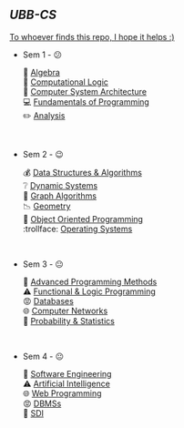 ## *UBB-CS* ##

[ To whoever finds this repo, I hope it helps :) ](https://www.youtube.com/watch?v=iik25wqIuFo)

* Sem 1 - 😕 <br />

	📐  [Algebra](https://github.com/917-Truta-David/UBB-CS/tree/master/sem1/algebra) <br />
	💩  [Computational Logic](https://github.com/917-Truta-David/UBB-CS/tree/master/sem1/cl) <br />
	🔧  [Computer System Architecture](https://github.com/917-Truta-David/UBB-CS/tree/master/sem1/csa) <br />
	💻  [Fundamentals of Programming](https://github.com/917-Truta-David/UBB-CS/tree/master/sem1/fp) <br />
	✏️  [Analysis](https://github.com/917-Truta-David/UBB-CS/tree/master/sem1/analysis) <br />

<br />

*  Sem 2 - 😉 <br />

	💰  [Data Structures & Algorithms](https://github.com/917-Truta-David/UBB-CS/tree/master/sem2/dsa) <br />
	❔  [Dynamic Systems](https://github.com/917-Truta-David/UBB-CS/tree/master/sem2/ds) <br />
	🚊  [Graph Algorithms](https://github.com/917-Truta-David/UBB-CS/tree/master/sem2/ga) <br />
	📉  [Geometry](https://github.com/917-Truta-David/UBB-CS/tree/master/sem2/geometry) <br />
	💾  [Object Oriented Programming](https://github.com/917-Truta-David/UBB-CS/tree/master/sem2/oop) <br />
	:trollface:  [Operating Systems](https://github.com/917-Truta-David/UBB-CS/tree/master/sem2/os) <br />

<br />

*  Sem 3 - 😐 <br />

	🍞  [Advanced Programming Methods](https://github.com/917-Truta-David/UBB-CS/tree/master/sem3/apm) <br />
	⚠️  [Functional & Logic Programming](https://github.com/917-Truta-David/UBB-CS/tree/master/sem3/flp) <br />
	😡  [Databases](https://github.com/917-Truta-David/UBB-CS/tree/master/sem3/db) <br />
	🌐  [Computer Networks](https://github.com/917-Truta-David/UBB-CS/tree/master/sem3/cn) <br />
	🎲  [Probability & Statistics](https://github.com/917-Truta-David/UBB-CS/tree/master/sem3/ps) <br />

<br />

*  Sem 4 - 😐 <br />

	🍞  [Software Engineering]() <br />
	⚠️  [Artificial Intelligence]() <br />
	🌐  [Web Programming]() <br />
	😡  [DBMSs]() <br />
	🎲  [SDI]() <br />


